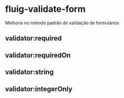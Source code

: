 # fluig-validate-form
Melhoria no método padrão de validação de formulários

## validator:required
## validator:requiredOn
## validator:string
## validator:integerOnly





